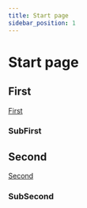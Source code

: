 ```yaml
---
title: Start page
sidebar_position: 1
---
```


# Start page

## First

[First](/first)

### SubFirst

## Second

[Second](/second)

### SubSecond
